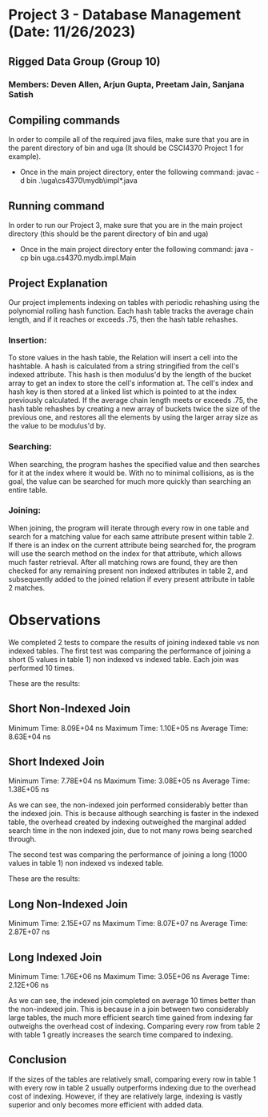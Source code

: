 # Project 3 - Database Management (Date: 11/26/2023)
##   Rigged Data Group (Group 10)
###      Members: Deven Allen, Arjun Gupta, Preetam Jain, Sanjana Satish

## Compiling commands
In order to compile all of the required java files, make sure that you are in the parent directory of bin and uga (It should be CSCI4370 Project 1 for example).
 - Once in the main project directory, enter the following command:
    javac -d bin .\uga\cs4370\mydb\impl\*.java

## Running command
In order to run our Project 3, make sure that you are in the main project directory (this should be the parent directory of bin and uga)
 - Once in the main project directory enter the following command:
   java -cp bin uga.cs4370.mydb.impl.Main

## Project Explanation 
Our project implements indexing on tables with periodic rehashing using the polynomial rolling hash function.
Each hash table tracks the average chain length, and if it reaches or exceeds .75, then the hash table rehashes.

### Insertion:
To store values in the hash table, the Relation will insert a cell into the hashtable.
A hash is calculated from a string stringified from the cell's indexed attribute.
This hash is then modulus'd by the length of the bucket array to get an index to store the cell's information at.
The cell's index and hash key is then stored at a linked list which is pointed to at the index previously calculated.
If the average chain length meets or exceeds .75, the hash table rehashes by creating a new array of buckets twice the 
size of the previous one, and restores all the elements by using the larger array size as the value to be modulus'd by.

### Searching:
When searching, the program hashes the specified value and then searches for it at the index where it would be.
With no to minimal collisions, as is the goal, the value can be searched for much more quickly than searching an entire table.

### Joining:
When joining, the program will iterate through every row in one table and search for a matching value for each same attribute
present within table 2. 
If there is an index on the current attribute being searched for, the program will use the search method on the index for that
attribute, which allows much faster retrieval.
After all matching rows are found, they are then checked for any remaining present non indexed attributes in table 2, and subsequently
added to the joined relation if every present attribute in table 2 matches.

# Observations
We completed 2 tests to compare the results of joining indexed table vs non indexed tables.
The first test was comparing the performance of joining a short (5 values in table 1) non indexed vs indexed table.
Each join was performed 10 times.

These are the results:

Short Non-Indexed Join
--------------------------------------------
Minimum Time: 8.09E+04 ns
Maximum Time: 1.10E+05 ns
Average Time: 8.63E+04 ns

Short Indexed Join
--------------------------------------------
Minimum Time: 7.78E+04 ns
Maximum Time: 3.08E+05 ns
Average Time: 1.38E+05 ns

As we can see, the non-indexed join performed considerably better than the indexed join. This is because although searching is faster
in the indexed table, the overhead created by indexing outweighed the marginal added search time in the non indexed join, due to not many rows
being searched through.

The second test was comparing the performance of joining a long (1000 values in table 1) non indexed vs indexed table.

These are the results:

Long Non-Indexed Join
--------------------------------------------
Minimum Time: 2.15E+07 ns
Maximum Time: 8.07E+07 ns
Average Time: 2.87E+07 ns

Long Indexed Join
--------------------------------------------
Minimum Time: 1.76E+06 ns
Maximum Time: 3.05E+06 ns
Average Time: 2.12E+06 ns

As we can see, the indexed join completed on average 10 times better than the non-indexed join. This is because in a join between two
considerably large tables, the much more efficient search time gained from indexing far outweighs the overhead cost of indexing. Comparing every row
from table 2 with table 1 greatly increases the search time compared to indexing.

## Conclusion 
If the sizes of the tables are relatively small, comparing every row in table 1 with every row in table 2 usually outperforms
indexing due to the overhead cost of indexing. However, if they are relatively large, indexing is vastly superior and only becomes more efficient
with added data.